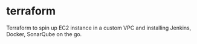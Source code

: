 # terraform
Terraform to spin up EC2 instance in a custom VPC and installing Jenkins, Docker, SonarQube on the go.
